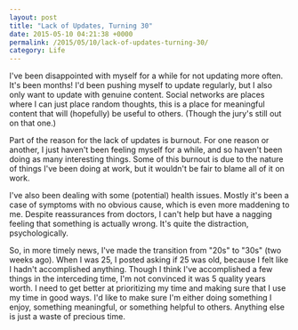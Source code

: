 ```yaml
---
layout: post
title: "Lack of Updates, Turning 30"
date: 2015-05-10 04:21:38 +0000
permalink: /2015/05/10/lack-of-updates-turning-30/
category: Life
---
```

I've been disappointed with myself for a while for not updating more often.  It's been months!  I'd been pushing myself to update regularly, but I also only want to update with genuine content.  Social networks are places where I can just place random thoughts, this is a place for meaningful content that will (hopefully) be useful to others.  (Though the jury's still out on that one.)

Part of the reason for the lack of updates is burnout.  For one reason or another, I just haven't been feeling myself for a while, and so haven't been doing as many interesting things.  Some of this burnout is due to the nature of things I've been doing at work, but it wouldn't be fair to blame all of it on work.

I've also been dealing with some (potential) health issues.  Mostly it's been a case of symptoms with no obvious cause, which is even more maddening to me.  Despite reassurances from doctors, I can't help but have a nagging feeling that something is actually wrong.  It's quite the distraction, psychologically.

So, in more timely news, I've made the transition from "20s" to "30s" (two weeks ago).  When I was 25, I posted asking if 25 was old, because I felt like I hadn't accomplished anything.  Though I think I've accomplished a few things in the interceding time, I'm not convinced it was 5 quality years worth.  I need to get better at prioritizing my time and making sure that I use my time in good ways.  I'd like to make sure I'm either doing something I enjoy, something meaningful, or something helpful to others.  Anything else is just a waste of precious time.
